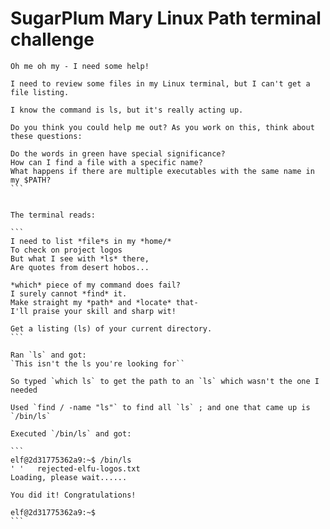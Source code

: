 # SugarPlum Mary Linux Path terminal challenge

````
Oh me oh my - I need some help!

I need to review some files in my Linux terminal, but I can't get a file listing.

I know the command is ls, but it's really acting up.

Do you think you could help me out? As you work on this, think about these questions:

Do the words in green have special significance?
How can I find a file with a specific name?
What happens if there are multiple executables with the same name in my $PATH?
```


The terminal reads:

```
I need to list *file*s in my *home/*
To check on project logos
But what I see with *ls* there,
Are quotes from desert hobos...

*which* piece of my command does fail?
I surely cannot *find* it.
Make straight my *path* and *locate* that-
I'll praise your skill and sharp wit!

Get a listing (ls) of your current directory.
```

Ran `ls` and got:
`This isn't the ls you're looking for``

So typed `which ls` to get the path to an `ls` which wasn't the one I needed

Used `find / -name "ls"` to find all `ls` ; and one that came up is `/bin/ls`

Executed `/bin/ls` and got:

```
elf@2d31775362a9:~$ /bin/ls
' '   rejected-elfu-logos.txt
Loading, please wait......

You did it! Congratulations!

elf@2d31775362a9:~$ 
```

